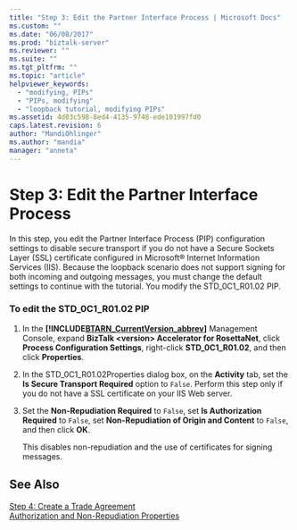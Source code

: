 ```yaml
---
title: "Step 3: Edit the Partner Interface Process | Microsoft Docs"
ms.custom: ""
ms.date: "06/08/2017"
ms.prod: "biztalk-server"
ms.reviewer: ""
ms.suite: ""
ms.tgt_pltfrm: ""
ms.topic: "article"
helpviewer_keywords: 
  - "modifying, PIPs"
  - "PIPs, modifying"
  - "loopback tutorial, modifying PIPs"
ms.assetid: 4d03c598-8ed4-4135-9748-ede101997fd0
caps.latest.revision: 6
author: "MandiOhlinger"
ms.author: "mandia"
manager: "anneta"
---
```

# Step 3: Edit the Partner Interface Process
In this step, you edit the Partner Interface Process (PIP) configuration settings to disable secure transport if you do not have a Secure Sockets Layer (SSL) certificate configured in Microsoft® Internet Information Services (IIS). Because the loopback scenario does not support signing for both incoming and outgoing messages, you must change the default settings to continue with the tutorial. You modify the STD_0C1_R01.02 PIP.  
  
### To edit the STD_0C1_R01.02 PIP  
  
1. In the **[!INCLUDE[BTARN_CurrentVersion_abbrev](../../includes/btarn-currentversion-abbrev-md.md)]** Management Console, expand **BizTalk \<version\> Accelerator for RosettaNet**, click **Process Configuration Settings**, right-click **STD_0C1_R01.02**, and then click **Properties**.  
  
2. In the STD_0C1_R01.02Properties dialog box, on the **Activity** tab, set the **Is Secure Transport Required** option to `False`. Perform this step only if you do not have a SSL certificate on your IIS Web server.  
  
3. Set the **Non-Repudiation Required** to `False`, set **Is Authorization Required** to `False`, set **Non-Repudiation of Origin and Content** to `False`, and then click **OK**.  
  
    This disables non-repudiation and the use of certificates for signing messages.  
  
## See Also  
 [Step 4: Create a Trade Agreement](../../adapters-and-accelerators/accelerator-rosettanet/step-4-create-a-trade-agreement.md)   
 [Authorization and Non-Repudiation Properties](../../adapters-and-accelerators/accelerator-rosettanet/authorization-and-non-repudiation-properties.md)